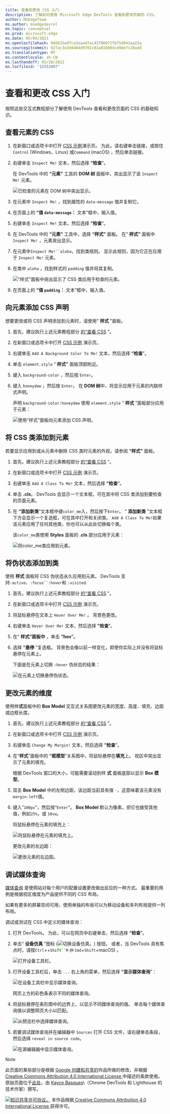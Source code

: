 ```yaml
---
title: 查看和更改 CSS 入门
description: 了解如何使用 Microsoft Edge DevTools 查看和更改页面的 CSS。
author: MSEdgeTeam
ms.author: msedgedevrel
ms.topic: conceptual
ms.prod: microsoft-edge
ms.date: 05/04/2021
ms.openlocfilehash: 9ddb35ed7ca3eaa47ac43700972fb75d943aa15a
ms.sourcegitcommit: 627ac3e3d4404d9701c81a81609dc49de7c28add
ms.translationtype: MT
ms.contentlocale: zh-CN
ms.lasthandoff: 05/28/2022
ms.locfileid: "12552607"
---
```

<!-- Copyright Kayce Basques

   Licensed under the Apache License, Version 2.0 (the "License");
   you may not use this file except in compliance with the License.
   You may obtain a copy of the License at

       https://www.apache.org/licenses/LICENSE-2.0

   Unless required by applicable law or agreed to in writing, software
   distributed under the License is distributed on an "AS IS" BASIS,
   WITHOUT WARRANTIES OR CONDITIONS OF ANY KIND, either express or implied.
   See the License for the specific language governing permissions and
   limitations under the License.  -->
# <a name="get-started-viewing-and-changing-css"></a>查看和更改 CSS 入门

按照这些交互式教程部分了解使用 DevTools 查看和更改页面的 CSS 的基础知识。


<!-- ====================================================================== -->
## <a name="view-the-css-for-an-element"></a>查看元素的 CSS

1. 在新窗口或选项卡中打开 [CSS 示例](https://microsoftedge.github.io/Demos/devtools-css-get-started/)演示页。 为此，请右键单击链接，或按住`Control` (Windows、Linux) 或`Command` (macOS) ，然后单击链接。

   <!-- You can view the source files for the CSS Examples demo page at the [MicrosoftEdge/Demos > devtools-css-get-started](https://github.com/MicrosoftEdge/Demos/tree/main/devtools-css-get-started) repo folder. -->

1. 右键单击 `Inspect Me!` 文本，然后选择 **“检查**”。

   在 DevTools 中的 **“元素”** 工具的 **DOM 树** 面板中，突出显示了该 `Inspect Me!` 元素。

   ![已检查的元素在 DOM 树中突出显示。](../media/css-elements-inspect-me.msft.png)

1. 在元素中 `Inspect Me!` ，找到属性的 `data-message` 值并复制它。

1. 在页面上的 **“值 `data-message`：** 文本”框中，输入值。

1. 右键单击 `Inspect Me!` 文本，然后选择 **“检查**”。

1. 在 DevTools 中的 **“元素”** 工具中，选择 **“样式”** 面板。  在“ **样式”** 面板中 `Inspect Me!` ，元素突出显示。

1. 在元素中`Inspect Me!``aloha`，找到类规则。  显示此规则，因为它正在应用于 `Inspect Me!` 元素。

1. 在类中 `aloha` ，找到样式的 `padding` 值并将其复制。

   ![“样式”面板中突出显示了 CSS 类应用于检查的元素。](../media/css-elements-inspect-me-styles.msft.png)

1. 在页面上的 **“值 `padding`：** 文本”框中，输入值。


<!-- ====================================================================== -->
## <a name="add-a-css-declaration-to-an-element"></a>向元素添加 CSS 声明

想要更改或将 CSS 声明添加到元素时，请使用“ **样式** ”面板。

1. 首先，建议执行上述元素教程部分 [的“查看 CSS](#view-the-css-for-an-element) ”。

1. 在新窗口或选项卡中打开 [CSS 示例](https://microsoftedge.github.io/Demos/devtools-css-get-started/) 演示页。

1. 右键单击 `Add A Background Color To Me!` 文本，然后选择 **“检查**”。

1. 单击 `element.style` “ **样式”** 面板顶部附近。

1. 键入 `background-color` ，然后按 `Enter`。

1. 键入 `honeydew` ，然后按 `Enter`。  在 **DOM 树**中，将显示应用于元素的内联样式声明。

    声明 `background-color:honeydew` 使用 `element.style` “ **样式** ”面板部分应用于元素：

   ![使用“样式”面板向元素添加 CSS 声明。](../media/css-elements-add-background-color-to-me-styles-p.msft.png)


<!-- ====================================================================== -->
## <a name="add-a-css-class-to-an-element"></a>将 CSS 类添加到元素

若要显示应用到或从元素中删除 CSS 类时元素的外观，请参阅 **“样式”** 面板。

1. 首先，建议执行上述元素教程部分 [的“查看 CSS](#view-the-css-for-an-element) ”。

1. 在新窗口或选项卡中打开 [CSS 示例](https://microsoftedge.github.io/Demos/devtools-css-get-started/) 演示页。

1. 右键单击 `Add A Class To Me!` 文本，然后选择 **“检查**”。

1. 单击 **.cls**。  DevTools 会显示一个文本框，可在其中将 CSS 类添加到要检查的页面元素。

1. 在 **“添加新类**”文本框中键`color_me`入，然后按下`Enter`。  “ **添加新类** ”文本框下方会显示一个复选框，可在其中打开和关闭类。  `Add A Class To Me!`如果该元素应用了任何其他类，你也可以从此处切换每个类。

   该`color_me`类使用 **Styles** 面板的 **.cls** 部分应用于元素：

   ![将color_me类应用到元素。](../media/css-elements-add-a-class-to-me-styles-cls.msft.png)


<!-- ====================================================================== -->
## <a name="add-a-pseudostate-to-a-class"></a>将伪状态添加到类

使用 **样式** 面板将 CSS 伪状态永久应用到元素。  DevTools 支持`:active`、`:focus``:hover`和 `:visited`.

1. 首先，建议执行上述元素教程部分 [的“查看 CSS](#view-the-css-for-an-element) ”。

1. 在新窗口或选项卡中打开 [CSS 示例](https://microsoftedge.github.io/Demos/devtools-css-get-started/) 演示页。

1. 将鼠标悬停在文本上 `Hover Over Me!` 。  背景色更改。

1. 右键单击 `Hover Over Me!` 文本，然后选择 **“检查**”。

1. 在“ **样式”面板中** ，单击 **“hov**”。

1. 选择 **“悬停** ”复选框。  背景色会像以前一样变化，即使你实际上并没有将鼠标悬停在元素上。

   下面是在元素上切换 `:hover` 伪状态的结果：

   ![在元素上切换悬停伪状态。](../media/css-elements-hover-over-me-styles-hov-hover.msft.png)


<!-- ====================================================================== -->
## <a name="change-the-dimensions-of-an-element"></a>更改元素的维度

使用样**式**面板中的 **Box Model** 交互式关系图更改元素的宽度、高度、填充、边距或边框长度。

1. 首先，建议执行上述元素教程部分 [的“查看 CSS](#view-the-css-for-an-element) ”。

1. 在新窗口或选项卡中打开 [CSS 示例](https://microsoftedge.github.io/Demos/devtools-css-get-started/) 演示页。

1. 右键单击 `Change My Margin!` 文本，然后选择 **“检查**”。

1. 在“**样式**”面板中的 **“框模型**”关系图中，将鼠标悬停在**填充**上。  视区中突出显示了元素的填充。

   根据 DevTools 窗口的大小，可能需要滚动到样 **式** 面板底部以显示 **Box 模型**。

1. 双击 **Box Model** 中的左侧边距，该边距当前具有值 `-`，这意味着该元素没有 `margin-left`值。

1. 键入“`100px`”，然后按“`Enter`”。  **Box Model** 默认为像素，但它也接受其他值，例如`25%`，或 `10vw`。

   将鼠标悬停在元素的填充上：

   ![将鼠标悬停在元素的填充上。](../media/css-elements-change-my-margin-styles-padding.msft.png)

   更改元素的左边距：

   ![更改元素的左边距。](../media/css-elements-change-my-margin-styles-margin-edit.msft.png)


<!-- ====================================================================== -->
## <a name="debugging-media-queries"></a>调试媒体查询

[媒体查询](https://developer.mozilla.org/docs/Web/CSS/Media_Queries/Using_media_queries) 是使网站对每个用户的配置设置更改做出反应的一种方式。  最重要的用例是根据视区维度为产品提供不同的 CSS 布局。

如果有更多的屏幕空间可用，使用单独的布局可以为移动设备和多列布局提供一列布局。

调试或测试在 CSS 中定义的媒体查询：

1. 打开 DevTools。  为此，可以在网页中右键单击，然后选择 **“检查**”。

1. 单击“ **设备仿真** ”图标 (![切换设备仿真。](../media/device-emulation-icon-light-theme.png)) 按钮。  或者，当 DevTools 具有焦点时，请按`Ctrl`++`Shift``M` (`M` `Cmd`+`Shift`+macOS) 。

   <!-- todo: update to show new tooltip: -->

   ![打开设备工具栏。](../media/css-elements-media-queries-open-device-toolbar.msft.png)

1. 打开设备工具栏后，单击 `...` 右上角的菜单，然后选择 **“显示媒体查询**”：

   ![在设备工具栏中显示媒体查询。](../media/css-elements-media-queries-showing-mq.msft.png)

   网页上方的彩色条表示不同的媒体查询。
       
1. 将鼠标悬停在条形图中的边界上，以显示不同媒体查询的值。  单击每个媒体查询值以调整网页大小以匹配。

   ![从预览栏中选择媒体查询。](../media/css-elements-media-queries-select-bar.msft.png)

1. 若要调试媒体查询并在编辑器中 `Sources` 打开 CSS 文件，请右键单击条段，然后选择 `reveal in source code`。

   ![在源编辑器中显示媒体查询。](../media/css-elements-media-queries-reveal-in-sources.msft.png)


<!-- ====================================================================== -->
> [!NOTE]
> 此页面的某些部分是根据 [Google 创建和共享的](https://developers.google.com/terms/site-policies)作品所做的修改，并根据[ Creative Commons Attribution 4.0 International License ](https://creativecommons.org/licenses/by/4.0)中描述的条款使用。
> 原始页面位于[此处](https://developers.google.com/web/tools/chrome-devtools/css/index)，由 [Kayce Basques](https://developers.google.com/web/resources/contributors#kayce-basques)\（Chrome DevTools 和 Lighthouse 的技术作家）撰写。

[![知识共享许可协议。](https://i.creativecommons.org/l/by/4.0/88x31.png)](https://creativecommons.org/licenses/by/4.0)
本作品根据[ Creative Commons Attribution 4.0 International License ](https://creativecommons.org/licenses/by/4.0)获得许可。
